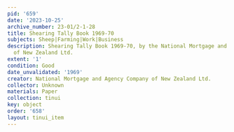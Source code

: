 ```yaml
---
pid: '659'
date: '2023-10-25'
archive_number: 23-01/2-1-28
title: Shearing Tally Book 1969-70
subjects: Sheep|Farming|Work|Business
description: Shearing Tally Book 1969-70, by the National Mortgage and Agency Company
  of New Zealand Ltd.
extent: '1'
condition: Good
date_unvalidated: '1969'
creator: National Mortgage and Agency Company of New Zealand Ltd.
collector: Unknown
materials: Paper
collection: tinui
key: object
order: '658'
layout: tinui_item
---
```

